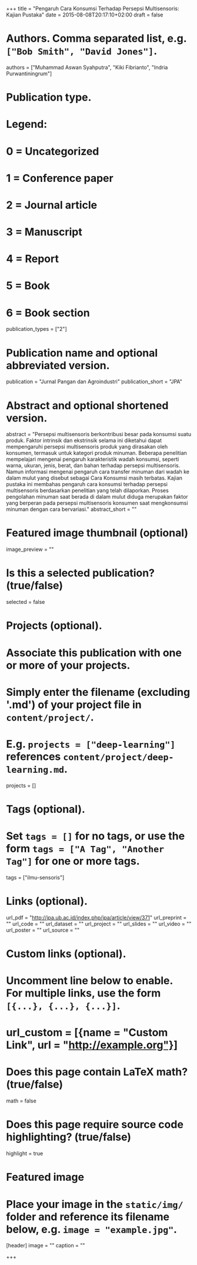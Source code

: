 +++
title = "Pengaruh Cara Konsumsi Terhadap Persepsi Multisensoris: Kajian Pustaka"
date = 2015-08-08T20:17:10+02:00
draft = false

# Authors. Comma separated list, e.g. `["Bob Smith", "David Jones"]`.
authors = ["Muhammad Aswan Syahputra", "Kiki Fibrianto", "Indria Purwantiningrum"]
# Publication type.
# Legend:
# 0 = Uncategorized
# 1 = Conference paper
# 2 = Journal article
# 3 = Manuscript
# 4 = Report
# 5 = Book
# 6 = Book section
publication_types = ["2"]

# Publication name and optional abbreviated version.
publication = "Jurnal Pangan dan Agroindustri"
publication_short = "JPA"

# Abstract and optional shortened version.
abstract = "Persepsi multisensoris berkontribusi besar pada konsumsi suatu produk. Faktor intrinsik dan ekstrinsik selama ini diketahui dapat mempengaruhi persepsi multisensoris produk yang dirasakan oleh konsumen, termasuk untuk kategori produk minuman. Beberapa penelitian mempelajari mengenai pengaruh karakteristik wadah konsumsi, seperti warna, ukuran, jenis, berat, dan bahan terhadap persepsi multisensoris. Namun informasi mengenai pengaruh cara transfer minuman dari wadah ke dalam mulut yang disebut sebagai Cara Konsumsi masih terbatas. Kajian pustaka ini membahas pengaruh cara konsumsi terhadap persepsi multisensoris berdasarkan penelitian yang telah dilaporkan. Proses pengolahan minuman saat berada di dalam mulut diduga merupakan faktor yang berperan pada persepsi multisensoris konsumen saat mengkonsumsi minuman dengan cara bervariasi."
abstract_short = ""

# Featured image thumbnail (optional)
image_preview = ""

# Is this a selected publication? (true/false)
selected = false

# Projects (optional).
#   Associate this publication with one or more of your projects.
#   Simply enter the filename (excluding '.md') of your project file in `content/project/`.
#   E.g. `projects = ["deep-learning"]` references `content/project/deep-learning.md`.
projects = []

# Tags (optional).
#   Set `tags = []` for no tags, or use the form `tags = ["A Tag", "Another Tag"]` for one or more tags.
tags = ["ilmu-sensoris"]

# Links (optional).
url_pdf = "http://jpa.ub.ac.id/index.php/jpa/article/view/371"
url_preprint = ""
url_code = ""
url_dataset = ""
url_project = ""
url_slides = ""
url_video = ""
url_poster = ""
url_source = ""

# Custom links (optional).
#   Uncomment line below to enable. For multiple links, use the form `[{...}, {...}, {...}]`.
# url_custom = [{name = "Custom Link", url = "http://example.org"}]

# Does this page contain LaTeX math? (true/false)
math = false

# Does this page require source code highlighting? (true/false)
highlight = true

# Featured image
# Place your image in the `static/img/` folder and reference its filename below, e.g. `image = "example.jpg"`.
[header]
image = ""
caption = ""

+++

